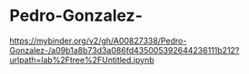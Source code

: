 # Pedro-Gonzalez-
https://mybinder.org/v2/gh/A00827338/Pedro-Gonzalez-/a09b1a8b73d3a086fd435005392644236111b212?urlpath=lab%2Ftree%2FUntitled.ipynb

